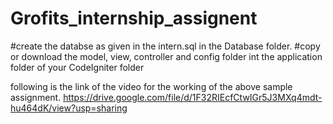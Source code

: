 # Grofits_internship_assignent
#create the databse as given in the intern.sql in the Database folder.
#copy or download the model, view, controller and config folder int the application folder of your CodeIgniter folder

following is the link of the video for the working of the above sample assignment.
https://drive.google.com/file/d/1F32RIEcfCtwIGr5J3MXq4mdt-hu464dK/view?usp=sharing
